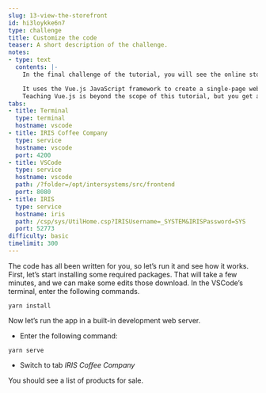 ```yaml
---
slug: 13-view-the-storefront
id: hi3loykke6n7
type: challenge
title: Customize the code
teaser: A short description of the challenge.
notes:
- type: text
  contents: |-
    In the final challenge of the tutorial, you will see the online storefront for your coffee operation.

    It uses the Vue.js JavaScript framework to create a single-page web app (SPA).
    Teaching Vue.js is beyond the scope of this tutorial, but you get a flavor for how it was built, and see how the REST services you created in Part 2 are used by this app.
tabs:
- title: Terminal
  type: terminal
  hostname: vscode
- title: IRIS Coffee Company
  type: service
  hostname: vscode
  port: 4200
- title: VSCode
  type: service
  hostname: vscode
  path: /?folder=/opt/intersystems/src/frontend
  port: 8080
- title: IRIS
  type: service
  hostname: iris
  path: /csp/sys/UtilHome.csp?IRISUsername=_SYSTEM&IRISPassword=SYS
  port: 52773
difficulty: basic
timelimit: 300
---
```

The code has all been written for you, so let’s run it and see how it works.
First, let’s start installing some required packages.
That will take a few minutes, and we can make some edits those download.
In the VSCode’s terminal, enter the following commands.

```
yarn install
```

Now let’s run the app in a built-in development web server.

* Enter the following command:
```
yarn serve
```
* Switch to tab *IRIS Coffee Company*

You should see a list of products for sale.
